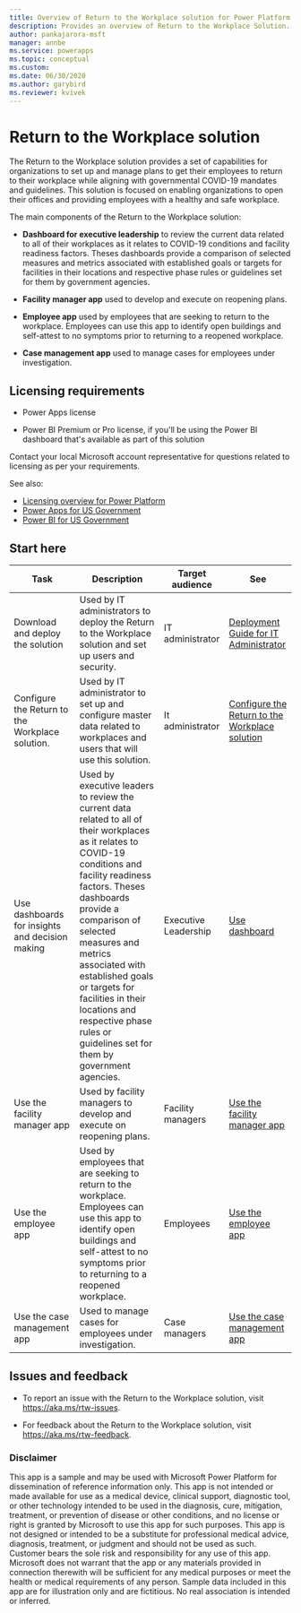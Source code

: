```yaml
---
title: Overview of Return to the Workplace solution for Power Platform | Microsoft Docs
description: Provides an overview of Return to the Workplace Solution.
author: pankajarora-msft
manager: annbe
ms.service: powerapps
ms.topic: conceptual
ms.custom: 
ms.date: 06/30/2020
ms.author: garybird
ms.reviewer: kvivek
---
```

# Return to the Workplace solution

The Return to the Workplace solution provides a set of capabilities for organizations to set up and manage plans to get their employees to return to their workplace while aligning with governmental COVID-19 mandates and guidelines. This solution is focused on enabling organizations to open their offices and providing employees with a healthy and safe workplace.

The main components of the Return to the Workplace solution:

- **Dashboard for executive leadership** to review the current data related to all of their workplaces as it relates to COVID-19 conditions and facility readiness factors. Theses dashboards provide a comparison of selected measures and metrics associated with established goals or targets for facilities in their locations and respective phase rules or guidelines set for them by government agencies.

- **Facility manager app** used to develop and execute on reopening plans.

- **Employee app** used by employees that are seeking to return to the workplace. Employees can use this app to identify open buildings and self-attest to no symptoms prior to returning to a reopened workplace.

- **Case management app** used to manage cases for employees under investigation.


<!--
## Demo: Quick overview

Watch a quick overview of the solution.

<br/>

> add video embed link

-->

## Licensing requirements

- Power Apps license

- Power BI Premium or Pro license, if you'll be using the Power BI dashboard that's available as part of this solution 


Contact your local Microsoft account representative for questions related to licensing as per your requirements.

See also: 

- [Licensing overview for Power Platform](https://docs.microsoft.com/power-platform/admin/pricing-billing-skus)
- [Power Apps for US Government](https://docs.microsoft.com/power-platform/admin/powerapps-us-government)
- [Power BI for US Government](https://docs.microsoft.com/power-bi/service-govus-overview)

## Start here

|Task | Description|Target audience|See|
|--|--|-----|--|
|Download and deploy the solution| Used by IT administrators to deploy the Return to the Workplace solution and set up users and security.|IT administrator|[Deployment Guide for IT Administrator](deploy.md)|
|Configure the Return to the Workplace solution.| Used by IT administrator to set up and configure master data related to workplaces and users that will use this solution.|It administrator|[Configure the Return to the Workplace solution](configure.md)|
|Use dashboards for insights and decision making|Used by executive leaders to review the current data related to all of their workplaces as it relates to COVID-19 conditions and facility readiness factors. Theses dashboards provide a comparison of selected measures and metrics associated with established goals or targets for facilities in their locations and respective phase rules or guidelines set for them by government agencies.|Executive Leadership|[Use dashboard](dashboard-for-executive-leadership.md)|
|Use the facility manager app| Used by facility managers to develop and execute on reopening plans.|Facility managers|[Use the facility manager app](app-for-facility-manager.md)
|Use the employee app|Used by employees that are seeking to return to the workplace. Employees can use this app to identify open buildings and self-attest to no symptoms prior to returning to a reopened workplace.|Employees|[Use the employee app](app-for-employee.md)
|Use the case management app|Used to manage cases for employees under investigation.|Case managers|[Use the case management app](app-for-health-and-safety-lead.md)


## Issues and feedback

- To report an issue with the Return to the Workplace solution, visit <https://aka.ms/rtw-issues>.

- For feedback about the Return to the Workplace solution, visit <https://aka.ms/rtw-feedback>.


### Disclaimer

This app is a sample and may be used with Microsoft Power Platform for dissemination of reference information only. This app is not intended or made available for use as a medical device, clinical support, diagnostic tool, or other technology intended to be used in the diagnosis, cure, mitigation, treatment, or prevention of disease or other conditions, and no license or right is granted by Microsoft to use this app for such purposes. This app is not designed or intended to be a substitute for professional medical advice, diagnosis, treatment, or judgment and should not be used as such. Customer bears the sole risk and responsibility for any use of this app. Microsoft does not warrant that the app or any materials provided in connection therewith will be sufficient for any medical purposes or meet the health or medical requirements of any person. Sample data included in this app are for illustration only and are fictitious. No real association is intended or inferred.

